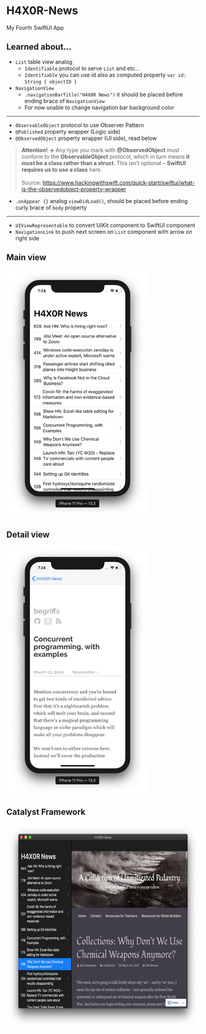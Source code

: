 # H4X0R-News
My Fourth SwiftUI App

## Learned about...
+ `List` table view analog
  - `Identifiable` protocol to serve `List` and etc... 
  - `Identifiable` you can use id also as computed property `var id: String { objectID }`
+ `NavigationView`
  - `.navigationBarTitle("H4X0R News")` it should be placed before ending brace of `NavigationView`
  - For now unable to change navigation bar background color
---
+ `ObservableObject` protocol to use Observer Pattern
+ `@Published` property wrapper (Logic side)
+ `@ObservedObject` property wrapper (UI side), read below
> __Attention! ->__ Any type you mark with __@ObservedObject__ must conform to the __ObservableObject__ protocol, which in turn means __it must be a class rather than a struct__. This isn’t optional – __SwiftUI requires us to use a class__ here. <br/> <br/> Source: https://www.hackingwithswift.com/quick-start/swiftui/what-is-the-observedobject-property-wrapper
+ `.onAppear {}` analog `viewDidLoad()`, should be placed before ending curly brace of `body` property
---
+ `UIViewRepresentable` to convert UIKit component to SwiftUI component
+ `NavigationLink` to push next screen on `List` component with arrow on right side

## Main view
<img src="https://github.com/nurtugan/H4X0R-News/blob/master/Screenshots/Screen%20Shot%202020-03-24%20at%207.24.31%20PM.png" alt="" width="371" height="648">

## Detail view
<img src="https://github.com/nurtugan/H4X0R-News/blob/master/Screenshots/Screen%20Shot%202020-03-24%20at%207.24.48%20PM.png" alt="" width="371" height="648">

## Catalyst Framework
<img src="https://github.com/nurtugan/H4X0R-News/blob/master/Screenshots/Screen%20Shot%202020-03-24%20at%207.37.16%20PM.png" alt="" width="667" height="537">
